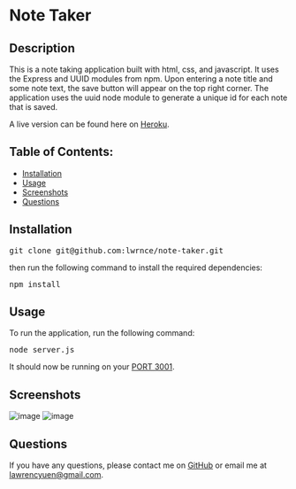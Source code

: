 
# Note Taker

## Description
This is a note taking application built with html, css, and javascript. It uses the Express and UUID modules from npm. Upon entering a note title and some note text, the save button will appear on the top right corner. The application uses the uuid node module to generate a unique id for each note that is saved.

A live version can be found here on [Heroku](https://sleepy-cove-23627.herokuapp.com/).
    
## Table of Contents:
* [Installation](#installation)
* [Usage](#usage)
* [Screenshots](#screenshots)
* [Questions](#questions)

## Installation
<pre>
git clone git@github.com:lwrnce/note-taker.git
</pre>
then run the following command to install the required dependencies:
<pre>
npm install
</pre>

## Usage
To run the application, run the following command:
<pre>
node server.js
</pre>
It should now be running on your [PORT 3001](http://localhost:3001/).

## Screenshots
![image](https://user-images.githubusercontent.com/64458077/119279676-22749200-bbe2-11eb-8e08-97279aa38942.png)
![image](https://user-images.githubusercontent.com/64458077/119279682-299ba000-bbe2-11eb-9607-97da1659d901.png)




## Questions
If you have any questions, please contact me on [GitHub](https://github.com/lwrnce) or email me at lawrencyuen@gmail.com.
